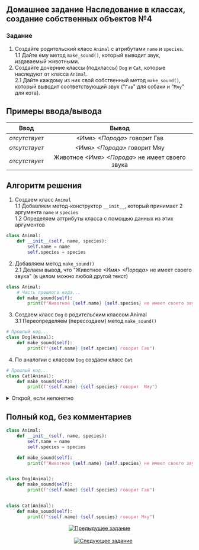 ## Домашнее задание Наследование в классах, создание собственных объектов №4
  ### Задание
  1. Создайте родительский класс `Animal` с атрибутами `name` и `species`. <br>
    1.1 Дайте ему метод `make_sound()`, который выводит звук, издаваемый животными.
  2. Создайте дочерние классы (подклассы) `Dog` и `Cat`, которые наследуют от класса `Animal`. <br>
    2.1 Дайте каждому из них свой собственный метод `make_sound()`, который выводит соответствующий звук ("`Гав`" для собаки и "`Мяу`" для кота).


## Примеры ввода/вывода 
  | Ввод  | Вывод  |
  |:-:|:---------------:|
  | *отсутствует* | _<Имя>_ _<Порода>_ говорит Гав |
  | *отсутствует* | _<Имя>_ _<Порода>_ говорит Мяу |
  | *отсутствует* | Животное _<Имя>_ _<Порода>_ не имеет своего звука |

## Алгоритм решения
  1. Создаем класс `Animal` <br>
    1.1 Добавляем метод-конструктор `__init__`, который принимает 2 аргумента `name` и `species` <br>
    1.2 Определяем аттрибуты класса с помощью данных из этих аргументов
  ```py
  class Animal:
      def __init__(self, name, species):
          self.name = name
          self.species = species
  ```
  2. Добавляем метод `make_sound()` <br>
    2.1 Делаем вывод, что "Животное _<Имя>_ _<Порода>_ не имеет своего звука" (в целом можно любой другой текст)
  ```py
  class Animal:
      # Часть прошлого кода...
      def make_sound(self):
          print(f"Животное {self.name} {self.species} не имеет своего звука")
  ```
  3. Создаем класс `Dog` с родительским классом Animal <br>
    3.1 Переопределяем (пересоздаем) метод `make_sound()`
  ```py
  # Прошлый код...
  class Dog(Animal):
      def make_sound(self):
          print(f"{self.name} {self.species} говорит Гав")
  ```
  4. По аналогии с классом `Dog` создаем класс `Cat`
  ```py
  # Прошлый код...
  class Cat(Animal):
      def make_sound(self):
          print(f"{self.name} {self.species} говорит  Мяу")
  ```
  <details>
      <summary>Открой, если непонятно</summary>
    Наследование работает, так: <br>
    Есть родительский и дочерний класс. Родительским называется, если от него наследуется другой класс, который будет называться дочерним. <br>
    При наследовании дочерний класс получает все методы и аттрибуты из родительского, но так же в дочернем можно переопределить (создать свой) метод родительского класса. <br>
  </details>

## Полный код, без комментариев
```py
class Animal:
    def __init__(self, name, species):
        self.name = name
        self.species = species

    def make_sound(self):
        print(f"Животное {self.name} {self.species} не имеет своего звука")


class Dog(Animal):
    def make_sound(self):
        print(f"{self.name} {self.species} говорит Гав")


class Cat(Animal):
    def make_sound(self):
        print(f"{self.name} {self.species} говорит Мяу")
```

<p align="center">
    <a href="../3. classes&object/readme.md">
      <img alt="Предыдущее задание" src="https://img.shields.io/badge/%D0%9F%D1%80%D0%B5%D0%B4%D1%8B%D0%B4%D1%83%D1%89%D0%B5%D0%B5-%D0%97%D0%B0%D0%B4%D0%B0%D0%BD%D0%B8%D0%B5-e22445?style=for-the-badge&logo=accenture&logoColor=e22445">
    </a>
&nbsp;&nbsp;&nbsp;&nbsp;&nbsp;&nbsp;&nbsp;&nbsp;&nbsp;&nbsp;&nbsp;&nbsp;&nbsp;&nbsp;&nbsp;&nbsp;&nbsp;&nbsp;&nbsp;&nbsp;&nbsp;&nbsp;&nbsp;&nbsp;&nbsp;&nbsp;&nbsp;&nbsp;&nbsp;&nbsp;&nbsp;&nbsp;&nbsp;&nbsp;&nbsp;&nbsp;&nbsp;&nbsp;&nbsp;&nbsp;&nbsp;&nbsp;&nbsp;&nbsp;&nbsp;&nbsp;&nbsp;&nbsp;&nbsp;&nbsp;&nbsp;&nbsp;&nbsp;&nbsp;&nbsp;&nbsp;&nbsp;&nbsp;&nbsp;&nbsp;&nbsp;&nbsp;&nbsp;&nbsp;&nbsp;&nbsp;&nbsp;&nbsp;&nbsp;&nbsp;&nbsp;&nbsp;&nbsp;&nbsp;&nbsp;&nbsp;&nbsp;&nbsp;&nbsp;&nbsp;&nbsp;&nbsp;&nbsp;&nbsp;&nbsp;&nbsp;&nbsp;&nbsp;&nbsp;&nbsp;&nbsp;&nbsp;&nbsp;&nbsp;&nbsp;&nbsp;&nbsp;&nbsp;&nbsp;&nbsp;&nbsp;&nbsp;&nbsp;&nbsp;&nbsp;&nbsp;&nbsp;&nbsp;&nbsp;&nbsp;&nbsp;&nbsp;&nbsp;&nbsp;&nbsp;&nbsp;&nbsp;&nbsp;&nbsp;&nbsp;&nbsp;&nbsp;&nbsp;&nbsp;&nbsp;&nbsp;&nbsp;&nbsp;&nbsp;&nbsp;&nbsp;&nbsp;
    <a href="../5. work_files/readme.md">
      <img alt="Следующее задание" src="https://img.shields.io/badge/%D0%A1%D0%BB%D0%B5%D0%B4%D1%83%D1%8E%D1%89%D0%B5%D0%B5-%D0%97%D0%B0%D0%B4%D0%B0%D0%BD%D0%B8%D0%B5-e22445?style=for-the-badge&logo=accenture&logoColor=e22445">
    </a>
</p>
